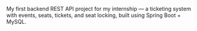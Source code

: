 My first backend REST API project for my internship — a ticketing system with events, seats, tickets, and seat locking, built using Spring Boot + MySQL.
